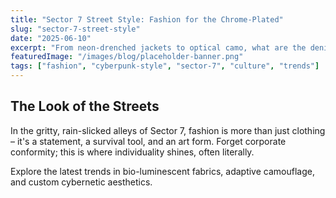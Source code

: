 ```yaml
---
title: "Sector 7 Street Style: Fashion for the Chrome-Plated"
slug: "sector-7-street-style"
date: "2025-06-10"
excerpt: "From neon-drenched jackets to optical camo, what are the denizens of Sector 7 wearing this season?"
featuredImage: "/images/blog/placeholder-banner.png"
tags: ["fashion", "cyberpunk-style", "sector-7", "culture", "trends"]
---
```


## The Look of the Streets

In the gritty, rain-slicked alleys of Sector 7, fashion is more than just clothing – it's a statement, a survival tool, and an art form. Forget corporate conformity; this is where individuality shines, often literally.

Explore the latest trends in bio-luminescent fabrics, adaptive camouflage, and custom cybernetic aesthetics.
